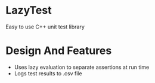 LazyTest
========
Easy to use C++ unit test library

#   Design And Features
*   Uses lazy evaluation to separate assertions at run time
*   Logs test results to .csv file
